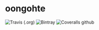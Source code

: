 # oongohte

![Travis (.org)](https://img.shields.io/travis/shebdim/oongohtet)
![Bintray](https://img.shields.io/bintray/v/shebdim/otus-cpp/cmake)
![Coveralls github](https://img.shields.io/coveralls/github/shebdim/oongohtet)
